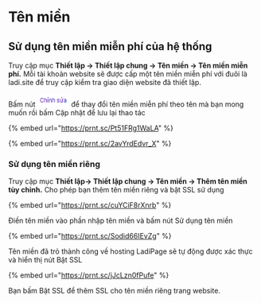 # Tên miền

## Sử dụng tên miền miễn phí của hệ thống&#x20;

Truy cập mục **Thiết lập -> Thiết lập chung -> Tên miền -> Tên miền miễn phí.**  Mỗi tài khoản website sẽ được cấp một tên miền miễn phí  với đuôi là ladi.site để truy cập kiểm tra giao diện website đã thiết lập.

&#x20; Bấm nút  ![](<../../../../.gitbook/assets/image (1104).png>)để thay đổi tên miền miễn phí theo tên mà bạn mong muốn rồi bấm Cập nhật để lưu lại thao tác&#x20;

{% embed url="https://prnt.sc/Pt51FRg1WaLA" %}

{% embed url="https://prnt.sc/2avYrdEdvr_X" %}

### Sử dụng tên miền riêng&#x20;

Truy cập mục **Thiết lập-> Thiết lập chung -> Tên miền -> Thêm tên miền tùy chỉnh.**  Cho phép bạn thêm tên miền riêng và bật SSL sử dụng&#x20;

{% embed url="https://prnt.sc/cuYCiF8rXnrb" %}

Điền tên miền vào phần nhập tên miền và bấm nút Sử dụng tên miền&#x20;

{% embed url="https://prnt.sc/Sodid66IEvZg" %}

Tên miền đã trỏ thành công về hosting LadiPage sẽ tự động được xác thực và hiển thị nút Bật SSL

{% embed url="https://prnt.sc/jJcLzn0fPufe" %}

Bạn bấm Bật SSL để thêm SSL cho tên miền riêng trang website.

